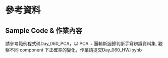 # 參考資料
## Sample Code & 作業內容
請參考範例程式碼Day_060_PCA，以 PCA + 邏輯斯迴歸判斷手寫辨識資料集, 觀察不同 component 下正確率的變化，作業請提交Day_060_HW.ipynb
